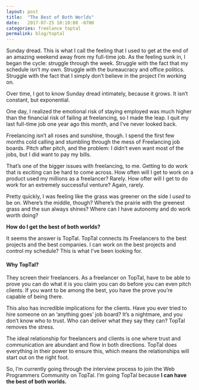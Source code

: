 ```yaml
---
layout: post
title:  "The Best of Both Worlds"
date:   2017-07-25 10:10:08 -0700
categories: freelance toptal
permalink: blog/toptal
---
```

Sunday dread. This is what I call the feeling that I used to get at the end of an amazing weekend away from my full-time job. As the feeling sunk in, I began the cycle: struggle through the week. Struggle with the fact that my schedule isn’t my own. Struggle with the bureaucracy and office politics. Struggle with the fact that I simply don’t believe in the project I’m working on. 

Over time, I got to know Sunday dread intimately, because it grows. It isn’t constant, but exponential.

One day, I realized the emotional risk of staying employed was much higher than the financial risk of failing at freelancing, so I made the leap. I quit my last full-time job one year ago this month, and I’ve never looked back. 

Freelancing isn’t all roses and sunshine, though. I spend the first few months cold calling and stumbling through the mess of Freelancing job boards. Pitch after pitch, and the problem: I didn’t even want most of the jobs, but I did want to pay my bills.

That’s one of the bigger issues with freelancing, to me. Getting to do work that is exciting can be hard to come across. How often will I get to work on a product used my millions as a freelancer? Rarely. How ofter will I get to do work for an extremely successful venture? Again, rarely. 

Pretty quickly, I was feeling like the grass was greener on the side I *used* to be on. Where’s the middle, though? Where’s the prairie with the greenest grass  and the sun always shines? Where can I have autonomy and do work worth doing?

**How do I get the best of both worlds?**

It seems the answer is TopTal. TopTal connects its Freelancers to the best projects and the best companies. I can work on the best projects and control my schedule?  This is what I’ve been looking for.

#### Why TopTal?
They screen their freelancers. As a freelancer on TopTal,  have to be able to prove you can do what it is you claim you can do before you can even pitch clients. If you want to be among the best, you have the prove you’re capable of being there.

This also has incredible implications for the clients. Have you ever tried to hire someone on an ‘anything goes’ job board? It’s a nightmare, and you don’t know who to trust. Who can deliver what they say they can? TopTal removes the stress.

The ideal relationship for freelancers and clients is one where trust and communication are abundant and flow in both directions. TopTal does everything in their power to ensure this, which means the relationships will start out on the right foot. 

So, I’m currently going through the interview process to join the Web Programmers Community on TopTal. I’m going TopTal because **I can have the best of both worlds.**
